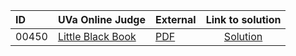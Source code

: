 | ID | UVa Online Judge | External | Link to solution |
|:---|:---|:---|:---:|
| 00450 | [Little Black Book](https://onlinejudge.org/index.php?option=com_onlinejudge&Itemid=8&category=625&page=show_problem&problem=391) | [PDF](https://onlinejudge.org/external/4/450.pdf) | [Solution](https%3A//github.com/versenyi98/programming-contests/tree/master/UVa%20Online%20Judge/00450%2520-%2520Little%2520Black%2520Book)|
